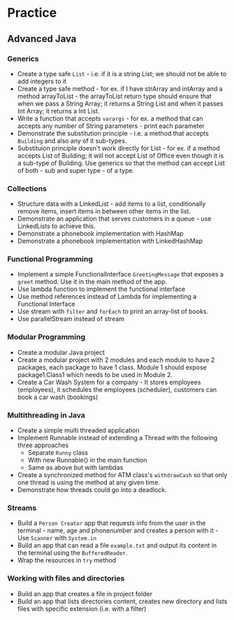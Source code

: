# Practice


## Advanced Java
### Generics
- Create a type safe `List` - i.e. if it is a string List; we should not be able to add integers to it
- Create a type safe method - for ex. if I have strArray and intArray and a method arrayToList - the arrayToList return type should ensure that when we pass a String Array; it returns a String List and when it passes Int Array; it returns a Int List.
- Write a function that accepts `varargs` - for ex. a method that can accepts any number of String parameters - print each parameter
- Demonstrate the substitution principle - i.e. a method that accepts `Building` and also any of it sub-types.
- Substituion principle doesn't work directly for List - for ex. if a method accepts List of Building; it will not accept List of Office even though it 
is a sub-type of Building.  Use generics so that the method can accept List of both - sub and super type - of a type.

### Collections
- Structure data with a LinkedList - add items to a list, conditionally remove items, insert items in between other items in the list.
- Demonstrate an application that serves customers in a queue - use LinkedLists to achieve this. 
- Demonstrate a phonebook implementation with HashMap
- Demonstrate a phonebook implementation with LinkedHashMap

### Functional Programming
- Implement a simple FunctionalInterface `GreetingMessage` that exposes a `greet` method.  Use it in the main method of the app.
- Use lambda function to implement the functional interface
- Use method references instead of Lambda for implementing a Functional Interface
- Use stream with `filter` and `forEach` to print an array-list of books.
- Use parallelStream instead of stream

### Modular Programming
- Create a modular Java project
- Create a modular project with 2 modules and each module to have 2 packages, each package to have 1 class.  Module 1 should expose package1.Class1 which needs to be used in Module 2.
- Create a Car Wash System for a company - It stores employees (employees), it schedules the employees (scheduler), customers can book a car wash (bookings)

### Multithreading in Java
- Create a simple multi threaded application
- Implement Runnable instead of extending a Thread with the following three approaches
    - Separate `Runny` class
    - With new Runnable() in the main function
    - Same as above but with lambdas
- Create a synchronized method for ATM class's `withdrawCash` so that only one thread is using the method at any given time.
- Demonstrate how threads could go into a deadlock.


### Streams
- Build a `Person Creator` app that requests info from the user in the terminal - name, age and phonenumber and creates a person with it - Use `Scanner` with `System.in`
- Build an app that can read a file `example.txt` and output its content in the terminal using the `BufferedReader`.
- Wrap the resources in `try` method

### Working with files and directories
- Build an app that creates a file in project folder
- Build an app that lists directories content, creates new directory and lists files with specific extension (i.e. with a filter)